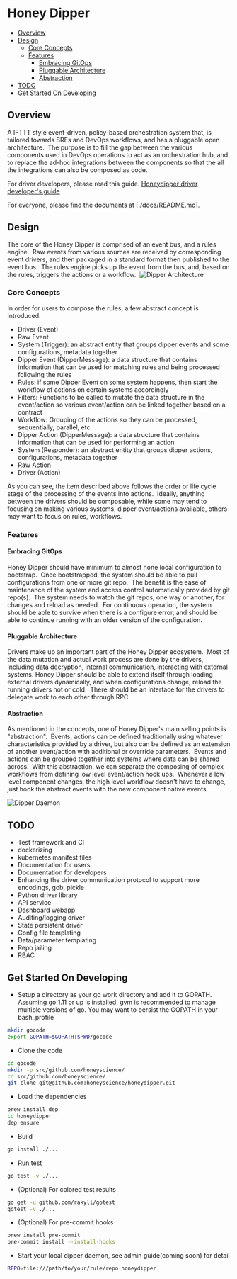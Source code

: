 # Honey Dipper

<!-- toc -->

- [Overview](#overview)
- [Design](#design)
  * [Core Concepts](#core-concepts)
  * [Features](#features)
    + [Embracing GitOps](#embracing-gitops)
    + [Pluggable Architecture](#pluggable-architecture)
    + [Abstraction](#abstraction)
- [TODO](#todo)
- [Get Started On Developing](#get-started-on-developing)

<!-- tocstop -->

## Overview
A IFTTT style event-driven, policy-based orchestration system that, is tailored towards SREs and DevOps workflows, and has a pluggable open architecture.  The purpose is to fill the gap between the various components used in DevOps operations to act as an orchestration hub, and to replace the ad-hoc integrations between the components so that the all the integrations can also be composed as code.

For driver developers, please read this guide.  [Honeydipper driver developer's guide](./docs/developer.md)

For everyone, please find the documents at [./docs/README.md].

## Design
The core of the Honey Dipper is comprised of an event bus, and a rules engine.  Raw events from various sources are received by corresponding event drivers, and then packaged in a standard format then published to the event bus.  The rules engine picks up the event from the bus, and, based on the rules, triggers the actions or a workflow. 
![Dipper Architecture](./DipperDiagram1.png)

### Core Concepts
In order for users to compose the rules, a few abstract concept is introduced.

 * Driver (Event)
 * Raw Event
 * System (Trigger): an abstract entity that groups dipper events and some configurations, metadata together 
 * Dipper Event (DipperMessage): a data structure that contains information that can be used for matching rules and being processed following the rules
 * Rules: if some Dipper Event on some system happens, then start the workflow of actions on certain systems accordingly
 * Filters: Functions to be called to mutate the data structure in the event/action so various event/action can be linked together based on a contract
 * Workflow: Grouping of the actions so they can be processed, sequentially, parallel, etc
 * Dipper Action (DipperMessage): a data structure that contains information that can be used for performing an action
 * System (Responder): an abstract entity that groups dipper actions, configurations, metadata together
 * Raw Action
 * Driver (Action)

As you can see, the item described above follows the order or life cycle stage of the processing of the events into actions.  Ideally, anything between the drivers should be composable, while some may tend to focusing on making various systems, dipper event/actions available, others may want to focus on rules, workflows.   

### Features

#### Embracing GitOps
Honey Dipper should have minimum to almost none local configuration to bootstrap.  Once bootstrapped, the system should be able to pull configurations from one or more git repo.  The benefit is the ease of maintenance of the system and access control automatically provided by git repo(s).  The system needs to watch the git repos, one way or another, for changes and reload as needed.  For continuous operation, the system should be able to survive when there is a configure error, and should be able to continue running with an older version of the configuration.

#### Pluggable Architecture
Drivers make up an important part of the Honey Dipper ecosystem.  Most of the data mutation and actual work process are done by the drivers, including data decryption, internal communication, interacting with external systems. Honey Dipper should be able to extend itself through loading external drivers dynamically, and when configurations change, reload the running drivers hot or cold.  There should be an interface for the drivers to delegate work to each other through RPC.

#### Abstraction
As mentioned in the concepts, one of Honey Dipper's main selling points is "abstraction".  Events, actions can be defined traditionally using whatever characteristics provided by a driver, but also can be defined as an extension of another event/action with additional or override parameters.  Events and actions can be grouped together into systems where data can be shared across.  With this abstraction, we can separate the composing of complex workflows from defining low level event/action hook ups.  Whenever a low level component changes, the high level workflow doesn't have to change, just hook the abstract events with the new component native events.

![Dipper Daemon](./DipperDaemon.png)

## TODO
 * Test framework and CI
 * dockerizing
 * kubernetes manifest files
 * Documentation for users
 * Documentation for developers
 * Enhancing the driver communication protocol to support more encodings, gob, pickle
 * Python driver library
 * API service
 * Dashboard webapp
 * Auditing/logging driver
 * State persistent driver
 * Config file templating
 * Data/parameter templating
 * Repo jailing
 * RBAC

## Get Started On Developing

 * Setup a directory as your go work directory and add it to GOPATH. Assuming go 1.11 or up is installed, gvm is recommended to manage multiple versions of go. You may want to persist the GOPATH in your bash_profile
```bash
mkdir gocode
export GOPATH=$GOPATH:$PWD/gocode
```
 * Clone the code
```bash
cd gocode
mkdir -p src/github.com/honeyscience/
cd src/github.com/honeyscience/
git clone git@github.com:honeyscience/honeydipper.git
```
 * Load the dependencies
```bash
brew install dep
cd honeydipper
dep ensure
```
 * Build
```bash
go install ./...
```
 * Run test
```bash
go test -v ./...
```
 * (Optional) For colored test results
```bash
go get -u github.com/rakyll/gotest
gotest -v ./...
```
 * (Optional) For pre-commit hooks
```bash
brew install pre-commit
pre-commit install --install-hooks
```
 * Start your local dipper daemon, see admin guide(coming soon) for detail
```bash
REPO=file:///path/to/your/rule/repo honeydipper
```
